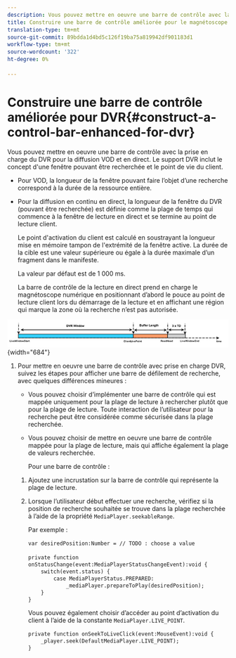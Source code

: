 ```yaml
---
description: Vous pouvez mettre en oeuvre une barre de contrôle avec la prise en charge du DVR pour la diffusion VOD et en direct. Le support DVR inclut le concept d'une fenêtre pouvant être recherchée et le point de vie du client.
title: Construire une barre de contrôle améliorée pour le magnétoscope numérique
translation-type: tm+mt
source-git-commit: 89bdda1d4bd5c126f19ba75a819942df901183d1
workflow-type: tm+mt
source-wordcount: '322'
ht-degree: 0%

---
```



# Construire une barre de contrôle améliorée pour DVR{#construct-a-control-bar-enhanced-for-dvr}

Vous pouvez mettre en oeuvre une barre de contrôle avec la prise en charge du DVR pour la diffusion VOD et en direct. Le support DVR inclut le concept d&#39;une fenêtre pouvant être recherchée et le point de vie du client.

* Pour VOD, la longueur de la fenêtre pouvant faire l’objet d’une recherche correspond à la durée de la ressource entière.
* Pour la diffusion en continu en direct, la longueur de la fenêtre du DVR (pouvant être recherchée) est définie comme la plage de temps qui commence à la fenêtre de lecture en direct et se termine au point de lecture client.

   Le point d&#39;activation du client est calculé en soustrayant la longueur mise en mémoire tampon de l&#39;extrémité de la fenêtre active. La durée de la cible est une valeur supérieure ou égale à la durée maximale d’un fragment dans le manifeste.

   La valeur par défaut est de 1 000 ms.

   La barre de contrôle de la lecture en direct prend en charge le magnétoscope numérique en positionnant d’abord le pouce au point de lecture client lors du démarrage de la lecture et en affichant une région qui marque la zone où la recherche n’est pas autorisée.

<!--<a id="fig_37A39A28BA714BA5A2C461357ED5BD41"></a>-->

![](assets/dvr-window.PNG){width=&quot;684&quot;}

1. Pour mettre en oeuvre une barre de contrôle avec prise en charge DVR, suivez les étapes pour afficher une barre de défilement de recherche, avec quelques différences mineures :

   * Vous pouvez choisir d’implémenter une barre de contrôle qui est mappée uniquement pour la plage de lecture à rechercher plutôt que pour la plage de lecture. Toute interaction de l’utilisateur pour la recherche peut être considérée comme sécurisée dans la plage recherchée.
   * Vous pouvez choisir de mettre en oeuvre une barre de contrôle mappée pour la plage de lecture, mais qui affiche également la plage de valeurs recherchée.

      Pour une barre de contrôle :
   1. Ajoutez une incrustation sur la barre de contrôle qui représente la plage de lecture.
   1. Lorsque l’utilisateur début effectuer une recherche, vérifiez si la position de recherche souhaitée se trouve dans la plage recherchée à l’aide de la propriété `MediaPlayer.seekableRange`.

      Par exemple :

      ```
      var desiredPosition:Number = // TODO : choose a value 
      
      private function onStatusChange(event:MediaPlayerStatusChangeEvent):void { 
          switch(event.status) { 
              case MediaPlayerStatus.PREPARED: 
                  _mediaPlayer.prepareToPlay(desiredPosition); 
          } 
      }
      ```

      Vous pouvez également choisir d’accéder au point d’activation du client à l’aide de la constante `MediaPlayer.LIVE_POINT`.

      ```
      private function onSeekToLiveClick(event:MouseEvent):void { 
          _player.seek(DefaultMediaPlayer.LIVE_POINT); 
      }
      ```


